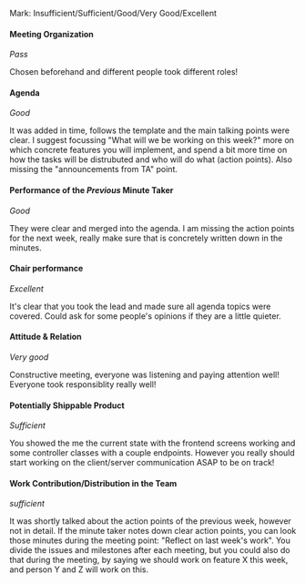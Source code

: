 Mark: Insufficient/Sufficient/Good/Very Good/Excellent

#### Meeting Organization
_Pass_

Chosen beforehand and different people took different roles!

#### Agenda 
_Good_

It was added in time, follows the template and the main talking points were clear. I suggest focussing "What will we be working on this week?" more on which concrete features you will implement, and spend a bit more time on how the tasks will be distrubuted and who will do what (action points). Also missing the "announcements from TA" point.


#### Performance of the *Previous* Minute Taker
_Good_

They were clear and merged into the agenda. I am missing the action points for the next week, really make sure that is concretely written down in the minutes.


#### Chair performance
_Excellent_

It's clear that you took the lead and made sure all agenda topics were covered. Could ask for some people's opinions if they are a little quieter.


#### Attitude & Relation
_Very good_

Constructive meeting, everyone was listening and paying attention well! Everyone took responsiblity really well!

#### Potentially Shippable Product
_Sufficient_

You showed the me the current state with the frontend screens working and some controller classes with a couple endpoints. However you really should start working on the client/server communication ASAP to be on track!


#### Work Contribution/Distribution in the Team
_sufficient_

It was shortly talked about the action points of the previous week, however not in detail. If the minute taker notes down clear action points, you can look those minutes during the meeting point: "Reflect on last week's work". You divide the issues and milestones after each meeting, but you could also do that during the meeting, by saying we should work on feature X this week, and person Y and Z will work on this.

